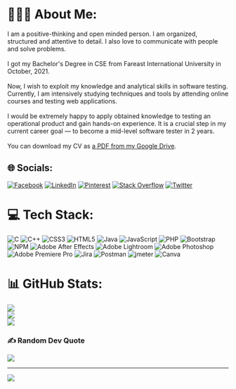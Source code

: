 # 👨🏻‍🎓 About Me:
I am a positive-thinking and open minded person. I am organized, structured and attentive to detail. I also love to communicate with people and solve problems. <br><br>I got my Bachelor's Degree in CSE from Fareast International University in October, 2021.<br><br>Now, I wish to exploit my knowledge and analytical skills in software testing. Currently, I am intensively studying techniques and tools by attending online courses and testing web applications.<br><br>I would be extremely happy to apply obtained knowledge to testing an operational product and gain hands-on experience. It is a crucial step in my current career goal — to become a mid-level software tester in 2 years.<br><br>You can download my CV as [a PDF from my Google Drive](https://drive.google.com/file/d/10b5lzsdPRS8HdU7EBF5Dbzza7_Paom9p/view?usp=sharing).


## 🌐 Socials:
[![Facebook](https://img.shields.io/badge/Facebook-%231877F2.svg?logo=Facebook&logoColor=white)](https://facebook.com/Mohammad.Asif.2743/) [![LinkedIn](https://img.shields.io/badge/LinkedIn-%230077B5.svg?logo=linkedin&logoColor=white)](https://linkedin.com/in/mhd-asif-iqbal/) [![Pinterest](https://img.shields.io/badge/Pinterest-%23E60023.svg?logo=Pinterest&logoColor=white)](https://pinterest.com/AI_2743) [![Stack Overflow](https://img.shields.io/badge/-Stackoverflow-FE7A16?logo=stack-overflow&logoColor=white)](https://stackoverflow.com/users/20375131) [![Twitter](https://img.shields.io/badge/Twitter-%231DA1F2.svg?logo=Twitter&logoColor=white)](https://twitter.com/iRival2743) 

# 💻 Tech Stack:
![C](https://img.shields.io/badge/c-%2300599C.svg?style=flat&logo=c&logoColor=white) ![C++](https://img.shields.io/badge/c++-%2300599C.svg?style=flat&logo=c%2B%2B&logoColor=white) ![CSS3](https://img.shields.io/badge/css3-%231572B6.svg?style=flat&logo=css3&logoColor=white) ![HTML5](https://img.shields.io/badge/html5-%23E34F26.svg?style=flat&logo=html5&logoColor=white) ![Java](https://img.shields.io/badge/java-%23ED8B00.svg?style=flat&logo=java&logoColor=white) ![JavaScript](https://img.shields.io/badge/javascript-%23323330.svg?style=flat&logo=javascript&logoColor=%23F7DF1E) ![PHP](https://img.shields.io/badge/php-%23777BB4.svg?style=flat&logo=php&logoColor=white) ![Bootstrap](https://img.shields.io/badge/bootstrap-%23563D7C.svg?style=flat&logo=bootstrap&logoColor=white) ![NPM](https://img.shields.io/badge/NPM-%23000000.svg?style=flat&logo=npm&logoColor=white) ![Adobe After Effects](https://img.shields.io/badge/Adobe%20After%20Effects-9999FF.svg?style=flat&logo=Adobe%20After%20Effects&logoColor=white) ![Adobe Lightroom](https://img.shields.io/badge/Adobe%20Lightroom-31A8FF.svg?style=flat&logo=Adobe%20Lightroom&logoColor=white) ![Adobe Photoshop](https://img.shields.io/badge/adobephotoshop-%2331A8FF.svg?style=flat&logo=adobephotoshop&logoColor=white) ![Adobe Premiere Pro](https://img.shields.io/badge/Adobe%20Premiere%20Pro-9999FF.svg?style=flat&logo=Adobe%20Premiere%20Pro&logoColor=white) ![Jira](https://img.shields.io/badge/jira-%230A0FFF.svg?style=flat&logo=jira&logoColor=white) ![Postman](https://img.shields.io/badge/Postman-FF6C37?style=flat&logo=postman&logoColor=white) ![jmeter](https://img.shields.io/badge/jmeter-5.3-%23CB2136?logo=apache) ![Canva](https://img.shields.io/badge/Canva-%2300C4CC.svg?style=flat&logo=Canva&logoColor=white)
# 📊 GitHub Stats:
![](https://github-readme-stats.vercel.app/api?username=AI2743&theme=tokyonight&hide_border=false&include_all_commits=true&count_private=false)<br/>
![](https://github-readme-streak-stats.herokuapp.com/?user=AI2743&theme=tokyonight&hide_border=false)<br/>
![](https://github-readme-stats.vercel.app/api/top-langs/?username=AI2743&theme=tokyonight&hide_border=false&include_all_commits=true&count_private=false&layout=compact)

### ✍️ Random Dev Quote
![](https://quotes-github-readme.vercel.app/api?type=horizontal&theme=dark)

---
[![](https://visitcount.itsvg.in/api?id=AI2743&icon=0&color=3)](https://visitcount.itsvg.in)
